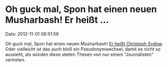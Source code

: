 Oh guck mal, Spon hat einen neuen Musharbash! Er heißt \...
===========================================================

Date: 2012-11-01 06:51:59

Oh guck mal, Spon hat einen neuen Musharbash! [Er heißt Christoph
Sydow](http://www.spiegel.de/politik/deutschland/scheiss-seo-immmer-a-864555.html).
Oder vielleicht ist das auch bloß ein Pseudonymwechsel, damit es nicht
so aussieht, als würden diese steilen Thesen von nur einem
\"Journalisten\" vertreten.
